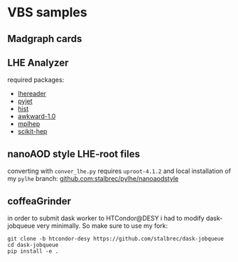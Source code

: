 # VBS samples

## Madgraph cards

## LHE Analyzer

required packages:
- [lhereader](https://github.com/AndreasAlbert/lhereader)
- [pyjet](https://github.com/scikit-hep/pyjet)
- [hist](https://github.com/scikit-hep/hist)
- [awkward-1.0](https://github.com/scikit-hep/awkward-1.0)
- [mplhep](https://github.com/scikit-hep/mplhep)
- [scikit-hep](https://github.com/scikit-hep/scikit-hep)


## nanoAOD style LHE-root files

converting with `conver_lhe.py` requires `uproot-4.1.2` and local installation of my `pylhe` branch: [github.com:stalbrec/pylhe/nanoaodstyle](https://github.com/stalbrec/pylhe/tree/nanoaodstyle)


## coffeaGrinder

in order to submit dask worker to HTCondor@DESY i had to modify dask-jobqueue very minimally. So make sure to use my fork:

```
git clone -b htcondor-desy https://github.com/stalbrec/dask-jobqueue
cd dask-jobqueue
pip install -e .
```

